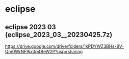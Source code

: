 # eclipse

## eclipse 2023 03  (eclipse_2023_03__20230425.7z)
https://drive.google.com/drive/folders/1kPDYWZ3BHs-8V-Qm0WrNF9jx0p48eW2P?usp=sharing